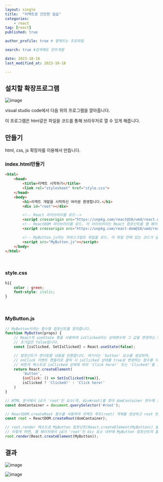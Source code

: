 ```yaml
---
layout: single
title:  "리액트로 간단한 실습"
categories: 
    - react
tag: [react]
published: true

author_profile: true # 옆에뜨는 프로파일

search: true #검색해도 안뜨게함

date: 2023-10-18
last_modified_at: 2023-10-18

---
```


## 설치할 확장프로그램

![image](https://github.com/novicehog/comments/assets/131991619/2e13a4ee-1c67-49fd-bfdb-6a7204474234)

visual studio code에서 다음 위의 프로그램을 깔아줍니다.

이 프로그램은 html같은 파일을 코드를 통해 브라우저로 열 수 있게 해줍니다.

## 만들기

html, css, js 확장자를 이용해서 만듭니다.

### index.html만들기
```html
<html>
    <head>
        <title>리액트 시작하기</title>
        <link rel="stylesheet" href="style.css">
    </head>
    <body>
        <h1>리액트 개발을 시작하신 여러분 환영합니다.</h1>
        <div id="root"></div>

        <!-- React 라이브러리를 로드-->
        <script crossorigin src="https://unpkg.com/react@18/umd/react.development.js"></script>
        <!-- ReactDOM 라이브러리를 로드. 이 라이브러리는 React 컴포넌트를 웹 페이지에 렌더링하는데 사용됩니다-->
        <script crossorigin src="https://unpkg.com/react-dom@18/umd/react-dom.development.js"></script>

        <!-- MyButton.js라는 자바스크립트 파일을 로드. 이 파일 안에 있는 코드가 실행됩니다-->
        <script src="MyButton.js"></script>
    </body>
</html>
```

<br>


### style.css
```css
h1{
    color : green;
    font-style: italic;
}
```

<br>

### MyButton.js
```js
// MyButton이라는 함수형 컴포넌트를 정의합니다.
function MyButton(props) {
    // React의 useState 훅을 사용하여 isClicked라는 상태변수와 그 값을 변경하는 SetIsClicked 함수를 선언합니다.
    // 초기값은 false입니다.
    const [isClicked, SetIsClicked] = React.useState(false);

    // 컴포넌트가 렌더링할 내용을 반환합니다. 여기서는 'button' 요소를 생성하며,
    // onClick 이벤트 핸들러로 클릭 시 isClicked 상태를 true로 변경하는 함수를 지정하고,
    // 버튼의 텍스트로 isClicked 상태에 따라 'Click here!' 또는 'Clicked!'를 표시합니다.
    return React.createElement(
        'button',
        {onClick: () => SetIsClicked(true)},
        isClicked ? 'Clicked!' : 'Click here!'
    )
}

// HTML 문서에서 id가 'root'인 요소(즉, div#root)를 찾아 domContainer 변수에 할당합니다.
const domContainer = document.querySelector('#root');

// ReactDOM.createRoot 함수를 사용하여 리액트 루트(root) 객체를 생성하고 root 변수에 할당합니다.
const root = ReactDOM.createRoot(domContainer);

// root.render 메소드로 MyButton 컴포넌트(React.createElement(MyButton)) 를 렌더링 합니다. 
// 이렇게 하면, 웹 페이지에서 id가 'root'인 div 요소 내부에 MyButton 컴포넌트의 출력 결과가 나타납니다.
root.render(React.createElement(MyButton));
```

## 결과
![image](https://github.com/novicehog/comments/assets/131991619/95520c8d-fcf6-4024-8407-51145b1c96fb)

![image](https://github.com/novicehog/comments/assets/131991619/4da5bfeb-004b-4f46-a08f-057bf06114a5)